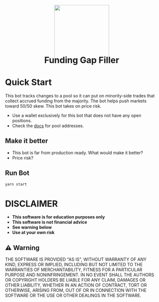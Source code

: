<div align="center">
<img height="180" src="https://avatars.githubusercontent.com/u/84755822?s=200&v=4"/>
<h1 style="margin-top:-15px;">Funding Gap Filler</h1>
</div>

# Quick Start

This bot tracks changes to a pool so it can put on minority-side trades that collect accrued funding from the majority. The bot helps push markets toward 50/50 skew. This bot takes on price risk.

- Use a wallet exclusively for this bot that does not have any open positions.
- Check the [docs](https://docs.parcl.co/smart-contracts-+-accounts#pools) for pool addresses.

## Make it better

- This bot is far from production ready. What would make it better?
- Price risk?

## Run Bot

```sh
yarn start
```

# DISCLAIMER

- **This software is for education purposes only**
- **This software is not financial advice**
- **See warning below**
- **Use at your own risk**

## ⚠ Warning

THE SOFTWARE IS PROVIDED "AS IS", WITHOUT WARRANTY OF ANY KIND, EXPRESS OR IMPLIED, INCLUDING BUT NOT LIMITED TO THE WARRANTIES OF MERCHANTABILITY, FITNESS FOR A PARTICULAR PURPOSE AND NONINFRINGEMENT. IN NO EVENT SHALL THE AUTHORS OR COPYRIGHT HOLDERS BE LIABLE FOR ANY CLAIM, DAMAGES OR OTHER LIABILITY, WHETHER IN AN ACTION OF CONTRACT, TORT OR OTHERWISE, ARISING FROM, OUT OF OR IN CONNECTION WITH THE SOFTWARE OR THE USE OR OTHER DEALINGS IN THE SOFTWARE.
